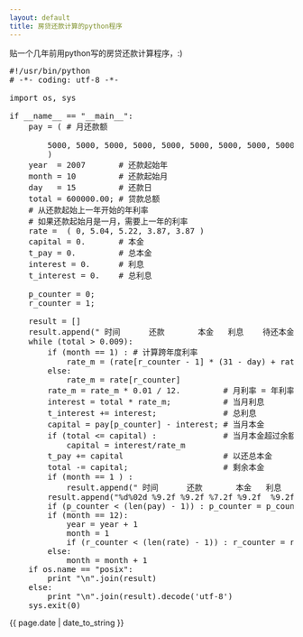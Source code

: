 ```yaml
---
layout: default
title: 房贷还款计算的python程序
---
```


贴一个几年前用python写的房贷还款计算程序，:)

<pre>
#!/usr/bin/python
# -*- coding: utf-8 -*-

import os, sys

if __name__ == "__main__":
    pay = ( # 月还款额
                                                              5000, 5000, 5000, # 2007
        5000, 5000, 5000, 5000, 5000, 5000, 5000, 5000, 5000, 5000, 5000, 5000, # 2008
        )
    year  = 2007       # 还款起始年
    month = 10         # 还款起始月
    day   = 15         # 还款日
    total = 600000.00; # 贷款总额
    # 从还款起始上一年开始的年利率
    # 如果还款起始月是一月，需要上一年的利率
    rate =  ( 0, 5.04, 5.22, 3.87, 3.87 )
    capital = 0.       # 本金
    t_pay = 0.         # 总本金
    interest = 0.      # 利息
    t_interest = 0.    # 总利息

    p_counter = 0;
    r_counter = 1;

    result = []
    result.append(" 时间      还款       本金   利息    待还本金  以还本金 总利息")
    while (total > 0.009):
        if (month == 1) : # 计算跨年度利率
            rate_m = (rate[r_counter - 1] * (31 - day) + rate[r_counter]* (day - 1)) /30.
        else:
            rate_m = rate[r_counter]
        rate_m = rate_m * 0.01 / 12.         # 月利率 = 年利率 / 12.
        interest = total * rate_m;           # 当月利息
        t_interest += interest;              # 总利息
        capital = pay[p_counter] - interest; # 当月本金
        if (total &lt;= capital) :              # 当月本金超过余额，调整
            capital = interest/rate_m
        t_pay += capital                     # 以还总本金
        total -= capital;                    # 剩余本金
        if (month == 1 ) :
            result.append(" 时间      还款       本金   利息    待还本金  以还本金   总利息")
        result.append("%d%02d %9.2f %9.2f %7.2f %9.2f  %9.2f %9.2f" % (year, month, capital + interest, capital, interest, total, t_pay, t_interest))
        if (p_counter &lt; (len(pay) - 1)) : p_counter = p_counter + 1
        if (month == 12):
            year = year + 1
            month = 1
            if (r_counter &lt; (len(rate) - 1)) : r_counter = r_counter + 1
        else:
            month = month + 1
    if os.name == "posix":
        print "\n".join(result)
    else:
        print "\n".join(result).decode('utf-8')
    sys.exit(0)
</pre>

{{ page.date | date_to_string }}
